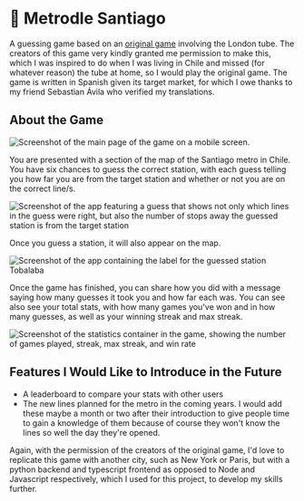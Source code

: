 # 🚊 Metrodle Santiago
A guessing game based on an [original game](www.metrodle.com) involving the London tube. The creators of this game very kindly granted me permission to make this, which I was inspired to do when I was living in Chile and missed (for whatever reason) the tube at home, so I would play the original game. The game is written in Spanish given its target market, for which I owe thanks to my friend Sebastian Ávila who verified my translations.

## About the Game
![Screenshot of the main page of the game on a mobile screen.](https://github.com/user-attachments/assets/abd3101e-77fc-4c52-9b6f-70119d23c4ef)

You are presented with a section of the map of the Santiago metro in Chile. You have six chances to guess the correct station, with each guess telling you how far you are from the target station and whether or not you are on the correct line/s. 

![Screenshot of the app featuring a guess that shows not only which lines in the guess were right, but also the number of stops away the guessed station is from the target station](https://github.com/user-attachments/assets/7f1bd552-7e96-4e3d-9b8a-9f575bead30b)

Once you guess a station, it will also appear on the map.

![Screenshot of the app containing the label for the guessed station Tobalaba](https://github.com/user-attachments/assets/836dc430-0dd5-43d2-be4c-eaf4707a9f08)

Once the game has finished, you can share how you did with a message saying how many guesses it took you and how far each was. You can see also see your total stats, with how many games you've won and in how many guesses, as well as your winning streak and max streak.

![Screenshot of the statistics container in the game, showing the number of games played, streak, max streak, and win rate](https://github.com/user-attachments/assets/b6a37136-d719-45b1-84e4-9a9c2f127115)


## Features I Would Like to Introduce in the Future
* A leaderboard to compare your stats with other users
* The new lines planned for the metro in the coming years. I would add these maybe a month or two after their introduction to give people time to gain a knowledge of them because of course they won't know the lines so well the day they're opened.

Again, with the permission of the creators of the original game, I'd love to replicate this game with another city, such as New York or Paris, but with a python backend and typescript frontend as opposed to Node and Javascript respectively, which I used for this project, to develop my skills further.
